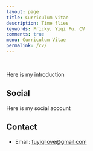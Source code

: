```yaml
---
layout: page
title: Curriculum Vitae
description: Time flies
keywords: Fricky, Yiqi Fu, CV
comments: true
menu: Curriculum Vitae
permalink: /cv/
---
```

<br>

Here is my introduction

## Social
Here is my social account

## Contact

- Email: fuyiqilove@gmail.com